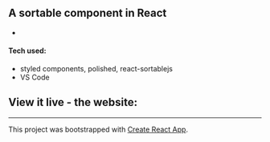 ## A sortable component in React


* 


#### Tech used: 
- styled components, polished, react-sortablejs
- VS Code


## View it live - the website:









-----------------

This project was bootstrapped with [Create React App](https://github.com/facebook/create-react-app).
